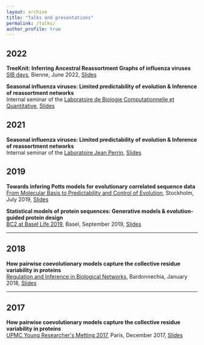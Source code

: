 ```yaml
---
layout: archive
title: "Talks and presentations"
permalink: /talks/
author_profile: true
---
```

## 2022

__TreeKnit: Inferring Ancestral Reassortment Graphs of influenza viruses__  
[SIB days](https://sibdays.sib.swiss/), Bienne, June 2022, [Slides](http://pierrebarrat.github.io/files/14JUNE_1315-1330_BARRAT-CHARLAIX.pdf)

__Seasonal influenza viruses: Limited predictability of evolution & Inference of reassortment networks__    
Internal seminar of the [Laboratoire de Biologie Computationnelle et Quantitative](http://www.lcqb.upmc.fr/), [Slides](http://pierrebarrat.github.io/files/Slides_LCQB_influenza_2022.pdf)  

## 2021
__Seasonal influenza viruses: Limited predictability of evolution & Inference of reassortment networks__  
Internal seminar of the [Laboratoire Jean Perrin](https://www.labojeanperrin.fr/), [Slides](http://pierrebarrat.github.io/files/Slides_LJP_influenza_2021_11.pdf)

## 2019
__Towards infering Potts models for evolutionary correlated sequence data__  
[From Molecular Basis to Predictability and Control of Evolution](https://indico.fysik.su.se/event/6552/), Stockholm, July 2019, [Slides](http://pierrebarrat.github.io/files/phylogeny_stockholm.pdf)

__Statistical models of protein sequences: Generative models & evolution-guided protein design__  
[BC2 at Basel Life 2019](https://www.basellife.org/2019/basel-life-structure/bc2/programme/programme-overview.html), Basel, September 2019, [Slides](http://pierrebarrat.github.io/files/design_BaselLife.pdf) 

***

## 2018
__How pairwise coevolutionary models capture the collective residue variability in proteins__  
[Regulation and Inference in Biological Networks](https://areeweb.polito.it/ricerca/cmp/bardonecchia2018/), Bardonnechia, January 2018, [Slides](http://pierrebarrat.github.io/files/Slides_BM.pdf)
 * * * 

## 2017
__How pairwise coevolutionary models capture the collective residue variability in proteins__  
[UPMC Young Researcher's Metting 2017](https://yrbiomodel.sciencesconf.org/), Paris, December 2017, [Slides](http://pierrebarrat.github.io/files/Slides_BM_short.pdf)


<!-- {% if site.talkmap_link == true %}

<p style="text-decoration:underline;"><a href="/talkmap.html">See a map of all the places I've given a talk!</a></p>

{% endif %}

{% for post in site.talks reversed %}
  {% include archive-single-talk.html %}
{% endfor %}
 -->